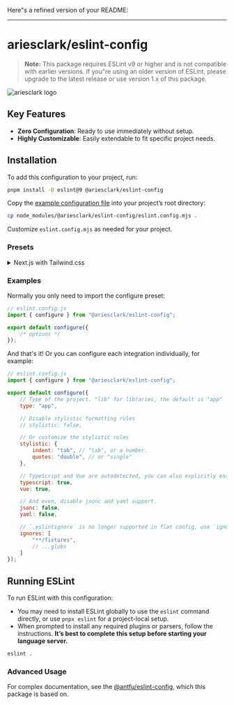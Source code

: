 Here"s a refined version of your README:

---

# ariesclark/eslint-config

> **Note:** This package requires ESLint v9 or higher and is not compatible with earlier versions. If you"re using an older version of ESLint, please upgrade to the latest release or use version 1.x of this package.

![ariesclark logo](https://files.aries.fyi/2024/11/04/428698c66455f22f.gif)

## Key Features
- **Zero Configuration**: Ready to use immediately without setup.
- **Highly Customizable**: Easily extendable to fit specific project needs.

## Installation

To add this configuration to your project, run:
```sh
pnpm install -D eslint@9 @ariesclark/eslint-config
```

Copy the [example configuration file](./eslint.config.mjs) into your project’s root directory:
```sh
cp node_modules/@ariesclark/eslint-config/eslint.config.mjs .
```

Customize `eslint.config.mjs` as needed for your project.

### Presets

<details>
	<summary>Next.js with Tailwind.css</summary>

```js
// eslint.config.js
import { configure } from "@ariesclark/eslint-config";

export default configure({
	next: true,
	tailwind: true,
	typescript: {
		tsconfigPath: "./tsconfig.json",
	}
});
```
</details>

### Examples

Normally you only need to import the configure preset:
```js
// eslint.config.js
import { configure } from "@ariesclark/eslint-config";

export default configure({
	/* options */
});
```

And that's it! Or you can configure each integration individually, for example:
```js
// eslint.config.js
import { configure } from "@ariesclark/eslint-config";

export default configure({
	// Type of the project. "lib" for libraries, the default is "app"
	type: "app",

	// Disable stylistic formatting rules
	// stylistic: false,

	// Or customize the stylistic rules
	stylistic: {
		indent: "tab", // "tab", or a number.
		quotes: "double", // or "single"
	},

	// TypeScript and Vue are autodetected, you can also explicitly enable them:
	typescript: true,
	vue: true,

	// And even, disable jsonc and yaml support.
	jsonc: false,
	yaml: false,

	// `.eslintignore` is no longer supported in flat config, use `ignores` instead.
	ignores: [
		"**/fixtures",
		// ...globs
	]
});
```

## Running ESLint

To run ESLint with this configuration:
- You may need to install ESLint globally to use the `eslint` command directly, or use `pnpx eslint` for a project-local setup.
- When prompted to install any required plugins or parsers, follow the instructions. **It’s best to complete this setup before starting your language server.**

```sh
eslint .
```

### Advanced Usage
For complex documentation, see the [@antfu/eslint-config](https://github.com/antfu/eslint-config), which this package is based on.
